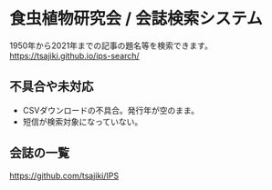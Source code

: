 # 食虫植物研究会 / 会誌検索システム
1950年から2021年までの記事の題名等を検索できます。
<https://tsajiki.github.io/ips-search/>

## 不具合や未対応
- CSVダウンロードの不具合。発行年が空のまま。
- 短信が検索対象になっていない。

## 会誌の一覧
<https://github.com/tsajiki/IPS>